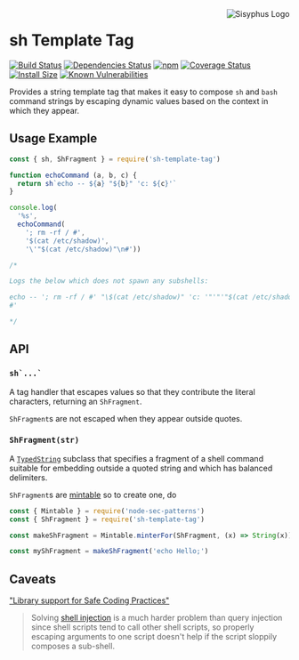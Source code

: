 <img align="right" src="https://cdn.rawgit.com/mikesamuel/template-tag-common/7f0159bda72d616af30645d49c3c9203c963c0a6/images/logo.png" alt="Sisyphus Logo">

# sh Template Tag

[![Build Status](https://travis-ci.org/mikesamuel/sh-template-tag.svg?branch=master)](https://travis-ci.org/mikesamuel/sh-template-tag)
[![Dependencies Status](https://david-dm.org/mikesamuel/sh-template-tag/status.svg)](https://david-dm.org/mikesamuel/sh-template-tag)
[![npm](https://img.shields.io/npm/v/sh-template-tag.svg)](https://www.npmjs.com/package/sh-template-tag)
[![Coverage Status](https://coveralls.io/repos/github/mikesamuel/sh-template-tag/badge.svg?branch=master)](https://coveralls.io/github/mikesamuel/sh-template-tag?branch=master)
[![Install Size](https://packagephobia.now.sh/badge?p=sh-template-tag)](https://packagephobia.now.sh/result?p=sh-template-tag)
[![Known Vulnerabilities](https://snyk.io/test/github/mikesamuel/sh-template-tag/badge.svg?targetFile=package.json)](https://snyk.io/test/github/mikesamuel/sh-template-tag?targetFile=package.json)

Provides a string template tag that makes it easy to compose `sh` and
`bash` command strings by escaping dynamic values based on the context
in which they appear.

## Usage Example

<!--

This mirrors a testcase in ./test/example-test.js so if you modify this,
be sure to reflect changes there.

-->

```js
const { sh, ShFragment } = require('sh-template-tag')

function echoCommand (a, b, c) {
  return sh`echo -- ${a} "${b}" 'c: ${c}'`
}

console.log(
  '%s',
  echoCommand(
    '; rm -rf / #',
    '$(cat /etc/shadow)',
    '\'"$(cat /etc/shadow)"\n#'))

/*

Logs the below which does not spawn any subshells:

echo -- '; rm -rf / #' "\$(cat /etc/shadow)" 'c: '"'"'"$(cat /etc/shadow)"
#'

*/
```


## API

### <code>sh&#96;...&#96;</code>

A tag handler that escapes values so that they contribute the literal
characters, returning an `ShFragment`.

`ShFragment`s are not escaped when they appear outside quotes.

### `ShFragment(str)`

A [`TypedString`][] subclass that specifies a fragment of a shell
command suitable for embedding outside a quoted string and which
has balanced delimiters.

`ShFragment`s are [mintable][] so to create one, do

```js
const { Mintable } = require('node-sec-patterns')
const { ShFragment } = require('sh-template-tag')

const makeShFragment = Mintable.minterFor(ShFragment, (x) => String(x))

const myShFragment = makeShFragment('echo Hello;')
```


## Caveats

["Library support for Safe Coding Practices"][chapter7]

> Solving [shell injection][] is a much harder problem than query
> injection since shell scripts tend to call other shell scripts, so
> properly escaping arguments to one script doesn't help if the script
> sloppily composes a sub-shell.

[chapter7]: https://nodesecroadmap.fyi/chapter-7/child-processes.html
[shell injection]: https://nodesecroadmap.fyi/chapter-1/threat-SHP.html
[`TypedString`]: https://www.npmjs.com/package/template-tag-common
[mintable]: https://www.npmjs.com/package/node-sec-patterns#creating-mintable-values
